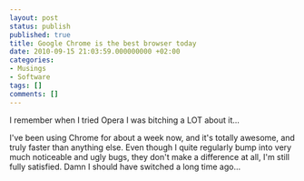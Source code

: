 ```yaml
---
layout: post
status: publish
published: true
title: Google Chrome is the best browser today
date: 2010-09-15 21:03:59.000000000 +02:00
categories:
- Musings
- Software
tags: []
comments: []
---
```

I remember when I tried Opera I was bitching a LOT about it...

I've been using Chrome for about a week now, and it's totally awesome, and truly faster than anything else. Even though I quite regularly bump into very much noticeable and ugly bugs, they don't make a difference at all, I'm still fully satisfied. Damn I should have switched a long time ago...
